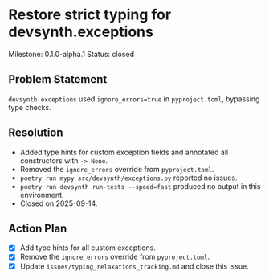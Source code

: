 # Restore strict typing for devsynth.exceptions
Milestone: 0.1.0-alpha.1
Status: closed

## Problem Statement
`devsynth.exceptions` used `ignore_errors=true` in `pyproject.toml`, bypassing type checks.

## Resolution
- Added type hints for custom exception fields and annotated all constructors with `-> None`.
- Removed the `ignore_errors` override from `pyproject.toml`.
- `poetry run mypy src/devsynth/exceptions.py` reported no issues.
- `poetry run devsynth run-tests --speed=fast` produced no output in this environment.
- Closed on 2025-09-14.

## Action Plan
- [x] Add type hints for all custom exceptions.
- [x] Remove the `ignore_errors` override from `pyproject.toml`.
- [x] Update `issues/typing_relaxations_tracking.md` and close this issue.
